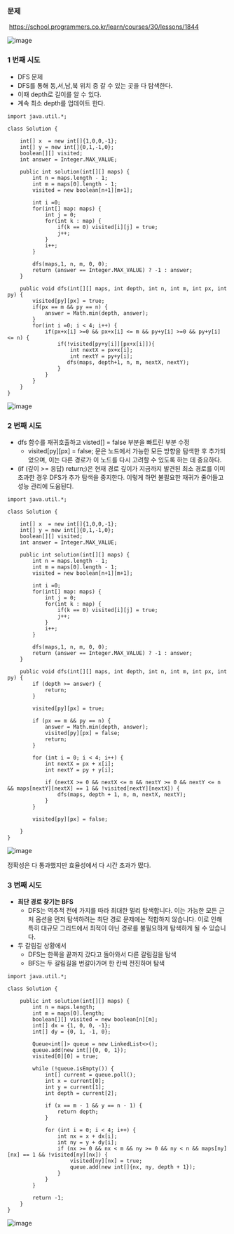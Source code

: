 ### **문제**         

 https://school.programmers.co.kr/learn/courses/30/lessons/1844

![image](https://github.com/sunwon12/Today-I-Learn/assets/92251131/c14696ae-cd7c-4bf6-b68d-eca555e4398a)

### **1 번째 시도**   

-   DFS 문제
-   DFS를 통해 동,서,남,북 위치 중 갈 수 있는 곳을 다 탐색한다. 
-   이때 depth로 길이를 알 수 있다.
-   계속 최소 depth를 업데이트 한다.

```
import java.util.*;

class Solution {
    
    int[] x  = new int[]{1,0,0,-1};
    int[] y = new int[]{0,1,-1,0};
    boolean[][] visited;
    int answer = Integer.MAX_VALUE;
    
    public int solution(int[][] maps) {
        int n = maps.length - 1;
        int m = maps[0].length - 1;
        visited = new boolean[n+1][m+1];
            
        int i =0;        
        for(int[] map: maps) {
            int j = 0;
            for(int k : map) {
                if(k == 0) visited[i][j] = true;
                j++;
            }
            i++;
        }
        
        dfs(maps,1, n, m, 0, 0);
        return (answer == Integer.MAX_VALUE) ? -1 : answer;
    }
    
    public void dfs(int[][] maps, int depth, int n, int m, int px, int py) {
        visited[py][px] = true;
        if(px == m && py == n) {
            answer = Math.min(depth, answer);
        } 
        for(int i =0; i < 4; i++) {
            if(px+x[i] >=0 && px+x[i] <= m && py+y[i] >=0 && py+y[i] <= n) {
                if(!visited[py+y[i]][px+x[i]]){
                    int nextX = px+x[i];
                    int nextY = py+y[i];
                   dfs(maps, depth+1, n, m, nextX, nextY);
                }
            }
        }
    }
}
```

![image](https://github.com/sunwon12/Today-I-Learn/assets/92251131/e24dbd30-087e-4070-87ac-a55003ec6859)

### **2 번째 시도**   

-   dfs 함수를 재귀호출하고 visted\[\] = false 부분을 빠트린 부분 수정
    -   visited\[py\]\[px\] = false; 문은 노드에서 가능한 모든 방향을 탐색한 후 추가되었으며, 이는 다른 경로가 이 노드를 다시 고려할 수 있도록 하는 데 중요하다.
-   (if (깊이 >= 응답) return;)은 현재 경로 깊이가 지금까지 발견된 최소 경로를 이미 초과한 경우 DFS가 추가 탐색을 중지한다. 이렇게 하면 불필요한 재귀가 줄어들고 성능 관리에 도움된다.

```
import java.util.*;

class Solution {
    
    int[] x  = new int[]{1,0,0,-1};
    int[] y = new int[]{0,1,-1,0};
    boolean[][] visited;
    int answer = Integer.MAX_VALUE;
    
    public int solution(int[][] maps) {
        int n = maps.length - 1;
        int m = maps[0].length - 1;
        visited = new boolean[n+1][m+1];
            
        int i =0;        
        for(int[] map: maps) {
            int j = 0;
            for(int k : map) {
                if(k == 0) visited[i][j] = true;
                j++;
            }
            i++;
        }
        
        dfs(maps,1, n, m, 0, 0);
        return (answer == Integer.MAX_VALUE) ? -1 : answer;
    }
    
    public void dfs(int[][] maps, int depth, int n, int m, int px, int py) {
        if (depth >= answer) {
            return;
        }

        visited[py][px] = true;

        if (px == m && py == n) {
            answer = Math.min(depth, answer);
            visited[py][px] = false;  
            return;
        }

        for (int i = 0; i < 4; i++) {
            int nextX = px + x[i];
            int nextY = py + y[i];

            if (nextX >= 0 && nextX <= m && nextY >= 0 && nextY <= n && maps[nextY][nextX] == 1 && !visited[nextY][nextX]) {
                dfs(maps, depth + 1, n, m, nextX, nextY);
            }
        }

        visited[py][px] = false;
    
    }
}
```

![image](https://github.com/sunwon12/Today-I-Learn/assets/92251131/a298d978-9f81-481f-b1f3-6356137c692c)

정확성은 다 통과했지만 효율성에서 다 시간 초과가 떴다.

### **3 번째 시도**   

-   **최단 경로 찾기는 BFS**
    -   DFS는 역추적 전에 가지를 따라 최대한 멀리 탐색합니다. 이는 가능한 모든 근처 옵션을 먼저 탐색하려는 최단 경로 문제에는 적합하지 않습니다. 이로 인해 특히 대규모 그리드에서 최적이 아닌 경로를 불필요하게 탐색하게 될 수 있습니다.
-   두 갈림길 상황에서  
    -   DFS는 한쪽을 끝까지 갔다고 돌아와서 다른 갈림길을 탐색
    -   BFS는 두 갈림길을 번갈아가며 한 칸씩 전진하며 탐색

```
import java.util.*;

class Solution {

    public int solution(int[][] maps) {
        int n = maps.length;
        int m = maps[0].length;
        boolean[][] visited = new boolean[n][m];
        int[] dx = {1, 0, 0, -1};
        int[] dy = {0, 1, -1, 0};

        Queue<int[]> queue = new LinkedList<>();
        queue.add(new int[]{0, 0, 1});  
        visited[0][0] = true;

        while (!queue.isEmpty()) {
            int[] current = queue.poll();
            int x = current[0];
            int y = current[1];
            int depth = current[2];

            if (x == m - 1 && y == n - 1) {
                return depth;
            }

            for (int i = 0; i < 4; i++) {
                int nx = x + dx[i];
                int ny = y + dy[i];
                if (nx >= 0 && nx < m && ny >= 0 && ny < n && maps[ny][nx] == 1 && !visited[ny][nx]) {
                    visited[ny][nx] = true;
                    queue.add(new int[]{nx, ny, depth + 1});
                }
            }
        }
        
        return -1;  
    }
}
```

![image](https://github.com/sunwon12/Today-I-Learn/assets/92251131/61d1ec50-c6b1-43d3-a752-4a938ee6b742)
